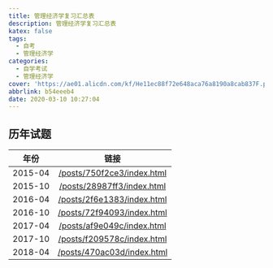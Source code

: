 ```yaml
---
title: 管理经济学复习汇总表
description: 管理经济学复习汇总表
katex: false
tags:
  - 自考
  - 管理经济学
categories: 
  - 自学考试
  - 管理经济学
cover: 'https://ae01.alicdn.com/kf/He11ec88f72e648aca76a8190a8cab837F.png'
abbrlink: b54eeeb4
date: 2020-03-10 10:27:04
---
```


## 历年试题

|  年份   |                           链接                           |
| :-----: | :------------------------------------------------------: |
| 2015-04 | [/posts/750f2ce3/index.html](/posts/750f2ce3/index.html) |
| 2015-10 | [/posts/28987ff3/index.html](/posts/28987ff3/index.html) |
| 2016-04 | [/posts/2f6e1383/index.html](/posts/2f6e1383/index.html) |
| 2016-10 | [/posts/72f94093/index.html](/posts/72f94093/index.html) |
| 2017-04 | [/posts/af9e049c/index.html](/posts/af9e049c/index.html) |
| 2017-10 | [/posts/f209578c/index.html](/posts/f209578c/index.html) |
| 2018-04 | [/posts/470ac03d/index.html](/posts/470ac03d/index.html) |

